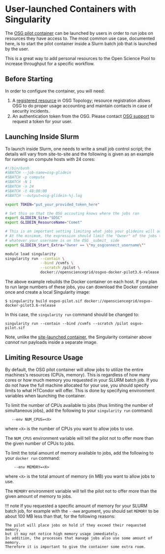 User-launched Containers with Singularity
=========================================

The [OSG pilot container](os-backfill-containers.md) can be launched by users in order to run jobs on resources they
have access to.
The most common use case, documented here, is to start the pilot container inside a Slurm batch job that is launched by
the user.

This is a great way to add personal resources to the Open Science Pool to increase throughput for a specific workflow.

Before Starting
---------------

In order to configure the container, you will need:

1. A [registered resource](../common/registration.md) in OSG Topology;
   resource registration allows OSG to do proper usage accounting and maintain contacts in case of security incidents.
2. An authentication token from the OSG.
   Please contact [OSG support](mailto:support@opensciencegrid.org) to request a token for your user.

Launching Inside Slurm
----------------------

To launch inside Slurm, one needs to write a small job control script; the details will vary from site-to-site and the
following is given as an example for running on compute hosts with 24 cores:

```bash
#!/bin/bash
#SBATCH --job-name=osg-glidein
#SBATCH -p compute
#SBATCH -N 1
#SBATCH -n 24
#SBATCH -t 48:00:00
#SBATCH --output=osg-glidein-%j.log

export TOKEN="put_your_provided_token_here"

# Set this so that the OSG accouting knows where the jobs ran
export GLIDEIN_Site="SDSC"
export GLIDEIN_ResourceName="Comet"

# This is an important setting limiting what jobs your glideins will accept.
# At the minimum, the expression should limit the "Owner" of the jobs to
# whatever your username is on the OSG _submit_ side
export GLIDEIN_Start_Extra="Owner == \"my_osgconnect_username\""

module load singularity
singularity run --contain \
                --bind /cvmfs \
                --scratch /pilot \
                docker://opensciencegrid/osgvo-docker-pilot3.6-release
```

The above example rebuilds the Docker container on each host.
If you plan to run large numbers of these jobs, you can download the Docker container once and create a local
Singularity image:

```
$ singularity build osgvo-pilot.sif docker://opensciencegrid/osgvo-docker-pilot3.6-release
```

In this case, the `singularity run` command should be changed to:

```
singularity run --contain --bind /cvmfs --scratch /pilot osgvo-pilot.sif
```

Note, unlike the [site-launched container](os-backfill-containers.md), the Singularity container above
_cannot_ run payloads inside a separate image.


Limiting Resource Usage
-----------------------

By default, the OSG pilot container will allow jobs to utilize the entire machines's resources (CPUs, memory).
This is regardless of how many cores or how much memory you requested in your SLURM batch job.
If you do not have the full machine allocated for your use, you should specify limits to what HTCondor will offer.
This is done by specifying environment variables when launching the container.

To limit the number of CPUs available to jobs (thus limiting the number of simultaneous jobs),
add the following to your `singularity run` command:

```
   --env NUM_CPUS=<X>
```

where `<X>` is the number of CPUs you want to allow jobs to use.

The `NUM_CPUS` environment variable will tell the pilot not to offer more than the given number of CPUs to jobs.

To limit the total amount of memory available to jobs, add the following to your `docker run` command:
```
    --env MEMORY=<X>
```

where `<X>` is the total amount of memory (in MB) you want to allow jobs to use.

The `MEMORY` environment variable will tell the pilot not to offer more than the given amount of memory to jobs.

!!! note
    If you requested a specific amount of memory for your SLURM batch job, for example with the `--mem` argument,
    you should set `MEMORY` to be about 100 MB less than that, for the following reasons:

    The pilot will place jobs on hold if they exceed their requested memory,
    but it may not notice high memory usage immediately.
    In addition, the processes that manage jobs also use some amount of memory.
    Therefore it is important to give the container some extra room.

